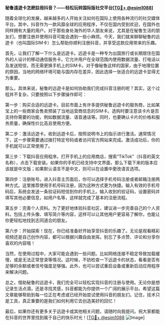 **秘鲁遠遊卡怎麽註冊抖音？——轻松玩转国际版社交平台[[TG💪+ @esim1088](https://t.me/s/esim1088)]**

随着全球化的发展，越来越多的人开始关注如何在国际上使用各种流行的社交媒体平台。其中，抖音作为一款风靡全球的应用程序，不仅在国内受到欢迎，在国外也同样拥有大量的用户。对于那些身处海外的华人朋友来说，尤其是在秘鲁生活的朋友们，想要注册并使用抖音可能会遇到一些小麻烦。今天，我们就来聊聊秘鲁的远遊卡（也叫国际SIM卡）怎么帮助你顺利注册抖音，并享受这款应用带来的乐趣。

首先，让我们了解一下什么是远遊卡。远遊卡是一种专为出国旅行或长期居住在国外的人设计的移动通信服务卡。它允许用户在全球范围内使用数据流量、打电话以及发送短信，而无需更换手机上的SIM卡。对于像秘鲁这样的国家，由于地理位置的原因，当地的网络环境可能与国内存在差异，因此选择一张适合的远遊卡显得尤为重要。

那么，具体来说，秘鲁的远遊卡是如何协助我们完成抖音注册的呢？其实，这个过程并不复杂，只要按照以下步骤操作即可：

第一步：购买合适的远遊卡。目前市面上有许多提供秘鲁远遊卡的服务商，比如某宝上的一些商家会售卖预装了当地运营商信息的SIM卡。选购时要注意该卡片是否支持你需要的功能，例如数据流量、语音通话等。同时，也要确认卡片的价格和服务质量，确保性价比高且使用方便。

第二步：激活远遊卡。收到远遊卡后，按照说明书上的指示进行激活。通常情况下，这一步骤需要通过拨打特定号码或者访问官方网站来完成。激活成功后，你的手机就可以正常使用了。

第三步：下载抖音应用程序。打开手机上的应用商店，搜索“TikTok”（抖音的英文名称），点击下载安装。如果你的手机已经支持中文界面，那么下载下来的版本应该就是中文版；如果默认语言不是中文，则可以在设置中更改语言选项。

第四步：注册账号。进入抖音主页面后，你可以选择手机号码注册或者邮箱注册两种方式。这里推荐使用手机号码注册，因为这种方式更为快捷。输入有效的手机号码后，系统会发送一条验证码短信到你的手机上。输入收到的验证码，设置密码并填写其他必要信息，如用户名等，这样就完成了基本的注册流程。

第五步：完善个人资料。为了更好地体验抖音社区，建议进一步完善自己的个人资料。包括上传头像、填写简介等内容，这样可以让其他用户更容易了解你，也能让你更轻松地找到志同道合的朋友。

第六步：开始探索！现在，你已经准备好开始享受抖音的乐趣了。无论是观看精彩视频还是自己创作内容，都可以根据兴趣自由发挥。别忘了多点赞、评论和分享你喜欢的内容哦！

当然，在使用过程中，大家可能会遇到一些问题。比如网络连接不稳定导致加载缓慢，或是无法正常登录等情况。这时候，不妨检查一下远遊卡的状态，看看是否有足够的余额或者信号强度足够强。此外，也可以尝试重启设备或重新启动应用程序来解决问题。

总之，借助秘鲁的远遊卡，我们完全可以轻松实现抖音的注册与使用。无论你是想记录生活点滴，还是寻找灵感，抖音都能为你提供一个广阔的展示平台。希望这篇文章能够帮助到每一位正在考虑或已经开始尝试使用抖音的朋友们。记住，技术只是工具，真正重要的是我们如何利用它去创造美好的回忆！

最后，如果你还有更多关于远遊卡或其他相关问题，请随时向我提问。祝大家都能在抖音的世界里找到属于自己的快乐时光！[[TG💪+ @esim1088](https://t.me/s/esim1088) ![Image](https://i.postimg.cc/4NQfJmqS/Snipaste-2025-05-13-00-14-12.png)]